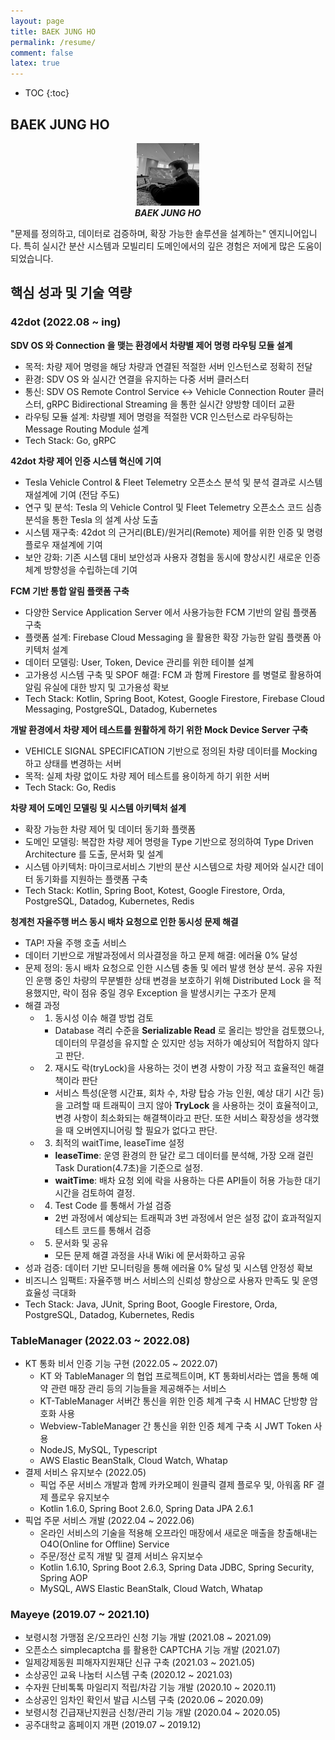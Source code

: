 ```yaml
---
layout: page
title: BAEK JUNG HO
permalink: /resume/
comment: false
latex: true
---
```

* TOC
{:toc}

## BAEK JUNG HO

<p align="center">
<img src="/resource/value/profile.jpeg" class="wp-image-8924 size-thumbnail" width="100" height="100" />
<br/><em><strong>BAEK JUNG HO</strong></em>
</p>

"문제를 정의하고, 데이터로 검증하며, 확장 가능한 솔루션을 설계하는" 엔지니어입니다. 특히 실시간 분산 시스템과 모빌리티 도메인에서의 깊은 경험은 저에게 많은 도움이 되었습니다.

## 핵심 성과 및 기술 역량

### 42dot (2022.08 ~ ing)

__SDV OS 와 Connection 을 맺는 환경에서 차량별 제어 명령 라우팅 모듈 설계__
- 목적: 차량 제어 명령을 해당 차량과 연결된 적절한 서버 인스턴스로 정확히 전달
- 환경: SDV OS 와 실시간 연결을 유지하는 다중 서버 클러스터
- 통신: SDV OS Remote Control Service ↔ Vehicle Connection Router 클러스터, gRPC Bidirectional Streaming 을 통한 실시간 양방향 데이터 교환
- 라우팅 모듈 설계: 차량별 제어 명령을 적절한 VCR 인스턴스로 라우팅하는 Message Routing Module 설계
- Tech Stack: Go, gRPC

__42dot 차량 제어 인증 시스템 혁신에 기여__
- Tesla Vehicle Control & Fleet Telemetry 오픈소스 분석 및 분석 결과로 시스템 재설계에 기여 (전담 주도)
- 연구 및 분석: Tesla 의 Vehicle Control 및 Fleet Telemetry 오픈소스 코드 심층 분석을 통한 Tesla 의 설계 사상 도출
- 시스템 재구축: 42dot 의 근거리(BLE)/원거리(Remote) 제어를 위한 인증 및 명령 플로우 재설계에 기여
- 보안 강화: 기존 시스템 대비 보안성과 사용자 경험을 동시에 향상시킨 새로운 인증 체계 방향성을 수립하는데 기여

__FCM 기반 통합 알림 플랫폼 구축__
- 다양한 Service Application Server 에서 사용가능한 FCM 기반의 알림 플랫폼 구축
- 플랫폼 설계: Firebase Cloud Messaging 을 활용한 확장 가능한 알림 플랫폼 아키텍처 설계
- 데이터 모델링: User, Token, Device 관리를 위한 테이블 설계
- 고가용성 시스템 구축 및 SPOF 해결: FCM 과 함께 Firestore 를 병렬로 활용하여 알림 유실에 대한 방지 및 고가용성 확보
- Tech Stack: Kotlin, Spring Boot, Kotest, Google Firestore, Firebase Cloud Messaging,  PostgreSQL, Datadog, Kubernetes

__개발 환경에서 차량 제어 테스트를 원활하게 하기 위한 Mock Device Server 구축__
- VEHICLE SIGNAL SPECIFICATION 기반으로 정의된 차량 데이터를 Mocking 하고 상태를 변경하는 서버
- 목적: 실제 차량 없이도 차량 제어 테스트를 용이하게 하기 위한 서버
- Tech Stack: Go, Redis

__차량 제어 도메인 모델링 및 시스템 아키텍처 설계__
- 확장 가능한 차량 제어 및 데이터 동기화 플랫폼
- 도메인 모델링: 복잡한 차량 제어 명령을 Type 기반으로 정의하여 Type Driven Architecture 를 도출, 문서화 및 설계
- 시스템 아키텍처: 마이크로서비스 기반의 분산 시스템으로 차량 제어와 실시간 데이터 동기화를 지원하는 플랫폼 구축
- Tech Stack: Kotlin, Spring Boot, Kotest, Google Firestore, Orda, PostgreSQL, Datadog, Kubernetes, Redis

__청계천 자율주행 버스 동시 배차 요청으로 인한 동시성 문제 해결__
- TAP! 자율 주행 호출 서비스
- 데이터 기반으로 개발과정에서 의사결정을 하고 문제 해결: 에러율 0% 달성
- 문제 정의: 동시 배차 요청으로 인한 시스템 충돌 및 에러 발생 현상 분석. 공유 자원인 운행 중인 차량의 무분별한 상태 변경을 보호하기 위해 Distributed Lock 을 적용했지만, 락이 점유 중일 경우 Exception 을 발생시키는 구조가 문제
- 해결 과정
  - 1. 동시성 이슈 해결 방법 검토
    - Database 격리 수준을 **Serializable Read** 로 올리는 방안을 검토했으나, 데이터의 무결성을 유지할 순 있지만 성능 저하가 예상되어 적합하지 않다고 판단.
  - 2. 재시도 락(tryLock)을 사용하는 것이 변경 사항이 가장 적고 효율적인 해결책이라 판단
    - 서비스 특성(운행 시간표, 회차 수, 차량 탑승 가능 인원, 예상 대기 시간 등)을 고려할 때 트래픽이 크지 않아 **TryLock** 을 사용하는 것이 효율적이고, 변경 사항이 최소화되는 해결책이라고 판단. 또한 서비스 확장성을 생각했을 때 오버엔지니어링 할 필요가 없다고 판단.
  - 3. 최적의 waitTime, leaseTime 설정
    - **leaseTime**: 운영 환경의 한 달간 로그 데이터를 분석해, 가장 오래 걸린 Task Duration(4.7초)을 기준으로 설정.
    - **waitTime**: 배차 요청 외에 락을 사용하는 다른 API들이 허용 가능한 대기 시간을 검토하여 결정.
  - 4. Test Code 를 통해서 가설 검증
    - 2번 과정에서 예상되는 트래픽과 3번 과정에서 얻은 설정 값이 효과적일지 테스트 코드를 통해서 검증
  - 5. 문서화 및 공유
    - 모든 문제 해결 과정을 사내 Wiki 에 문서화하고 공유
- 성과 검증: 데이터 기반 모니터링을 통해 에러율 0% 달성 및 시스템 안정성 확보
- 비즈니스 임팩트: 자율주행 버스 서비스의 신뢰성 향상으로 사용자 만족도 및 운영 효율성 극대화
- Tech Stack: Java, JUnit, Spring Boot, Google Firestore, Orda, PostgreSQL, Datadog, Kubernetes, Redis

### TableManager (2022.03 ~ 2022.08)

- KT 통화 비서 인증 기능 구현 (2022.05 ~ 2022.07)
  - KT 와 TableManager 의 협업 프로젝트이며, KT 통화비서라는 앱을 통해 예약 관련 매장 관리 등의 기능들을 제공해주는 서비스
  - KT-TableManager 서버간 통신을 위한 인증 체계 구축 시 HMAC 단방향 암호화 사용
  - Webview-TableManager 간 통신을 위한 인증 체계 구축 시 JWT Token 사용
  - NodeJS, MySQL, Typescript
  - AWS Elastic BeanStalk, Cloud Watch, Whatap
- 결제 서비스 유지보수 (2022.05)
    - 픽업 주문 서비스 개발과 함께 카카오페이 원클릭 결제 플로우 및, 아워홈 RF 결제 플로우 유지보수
    - Kotlin 1.6.0, Spring Boot 2.6.0, Spring Data JPA 2.6.1
- 픽업 주문 서비스 개발 (2022.04 ~ 2022.06)
    - 온라인 서비스의 기술을 적용해 오프라인 매장에서 새로운 매출을 창출해내는 O4O(Online for Offline) Service
    - 주문/정산 로직 개발 및 결제 서비스 유지보수
    - Kotlin 1.6.10, Spring Boot 2.6.3, Spring Data JDBC, Spring Security, Spring AOP
    - MySQL, AWS Elastic BeanStalk, Cloud Watch, Whatap

### Mayeye (2019.07 ~ 2021.10)

- 보령시청 가맹점  온/오프라인 신청 기능 개발 (2021.08 ~ 2021.09)
- 오픈소스 simplecaptcha 를 활용한 CAPTCHA 기능 개발 (2021.07)
- 일제강제동원 피해자지원재단 신규 구축 (2021.03 ~ 2021.05)
- 소상공인 교육 나눔터 시스템 구축 (2020.12 ~ 2021.03)
- 수자원 단비톡톡 마일리지 적립/차감 기능 개발 (2020.10 ~ 2020.11)
- 소상공인 임차인 확인서 발급 시스템 구축 (2020.06 ~ 2020.09)
- 보령시청 긴급재난지원금 신청/관리 기능 개발 (2020.04 ~ 2020.05)
- 공주대학교 홈페이지 개편 (2019.07 ~ 2019.12)